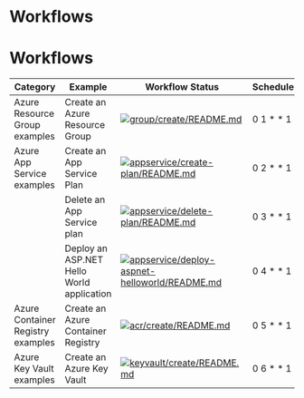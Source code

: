 # Workflows

<!-- 

  Creating / updating the service principal for GitHub Actions:

  az ad sp create-for-rbac --name csoaz-github-actions --role Owner --scopes /subscriptions/<subscription-id> --sdk-auth

 -->

# Workflows

| Category | Example     | Workflow Status | Schedule |
| -------- | ----------- | --------------- | -------- |
| Azure Resource Group examples | Create an Azure Resource Group | [![group/create/README.md](https://github.com/mnriem/csharp-on-azure-examples/actions/workflows/group_create_README_md.yml/badge.svg)](https://github.com/mnriem/csharp-on-azure-examples/actions/workflows/group_create_README_md.yml) | 0 1 * * 1 |
| Azure App Service examples | Create an App Service Plan |[ ![appservice/create-plan/README.md](https://github.com/mnriem/csharp-on-azure-examples/actions/workflows/appservice_create-plan_README_md.yml/badge.svg)](https://github.com/mnriem/csharp-on-azure-examples/actions/workflows/appservice_create-plan_README_md.yml) | 0 2 * * 1 |
| | Delete an App Service plan | [![appservice/delete-plan/README.md](https://github.com/mnriem/csharp-on-azure-examples/actions/workflows/appservice_delete-plan_README_md.yml/badge.svg)](https://github.com/mnriem/csharp-on-azure-examples/actions/workflows/appservice_delete-plan_README_md.yml) | 0 3 * * 1 |
| | Deploy an ASP.NET Hello World application | [![appservice/deploy-aspnet-helloworld/README.md](https://github.com/mnriem/csharp-on-azure-examples/actions/workflows/appservice_deploy-aspnet-helloworld_README_md.yml/badge.svg)](https://github.com/mnriem/csharp-on-azure-examples/actions/workflows/appservice_deploy-aspnet-helloworld_README_md.yml) | 0 4 * * 1 |
| Azure Container Registry examples | Create an Azure Container Registry | [![acr/create/README.md](https://github.com/mnriem/csharp-on-azure-examples/actions/workflows/acr_create_README_md.yml/badge.svg)](https://github.com/mnriem/csharp-on-azure-examples/actions/workflows/acr_create_README_md.yml) | 0 5 * * 1 |
| Azure Key Vault examples | Create an Azure Key Vault | [![keyvault/create/README.md](https://github.com/mnriem/csharp-on-azure-examples/actions/workflows/keyvault_create_README_md.yml/badge.svg)](https://github.com/mnriem/csharp-on-azure-examples/actions/workflows/keyvault_create_README_md.yml) | 0 6 * * 1 |
